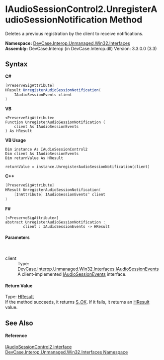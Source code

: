 # IAudioSessionControl2.UnregisterAudioSessionNotification Method 
 

Deletes a previous registration by the client to receive notifications.

**Namespace:**&nbsp;<a href="N_DevCase_Interop_Unmanaged_Win32_Interfaces">DevCase.Interop.Unmanaged.Win32.Interfaces</a><br />**Assembly:**&nbsp;DevCase.Interop (in DevCase.Interop.dll) Version: 3.3.0.0 (3.3)

## Syntax

**C#**<br />
``` C#
[PreserveSigAttribute]
HResult UnregisterAudioSessionNotification(
	IAudioSessionEvents client
)
```

**VB**<br />
``` VB
<PreserveSigAttribute>
Function UnregisterAudioSessionNotification ( 
	client As IAudioSessionEvents
) As HResult
```

**VB Usage**<br />
``` VB Usage
Dim instance As IAudioSessionControl2
Dim client As IAudioSessionEvents
Dim returnValue As HResult

returnValue = instance.UnregisterAudioSessionNotification(client)
```

**C++**<br />
``` C++
[PreserveSigAttribute]
HResult UnregisterAudioSessionNotification(
	[InAttribute] IAudioSessionEvents^ client
)
```

**F#**<br />
``` F#
[<PreserveSigAttribute>]
abstract UnregisterAudioSessionNotification : 
        client : IAudioSessionEvents -> HResult 

```


#### Parameters
&nbsp;<dl><dt>client</dt><dd>Type: <a href="T_DevCase_Interop_Unmanaged_Win32_Interfaces_IAudioSessionEvents">DevCase.Interop.Unmanaged.Win32.Interfaces.IAudioSessionEvents</a><br />A client-implemented <a href="T_DevCase_Interop_Unmanaged_Win32_Interfaces_IAudioSessionEvents">IAudioSessionEvents</a> interface.</dd></dl>

#### Return Value
Type: <a href="T_DevCase_Interop_Unmanaged_Win32_Enums_HResult">HResult</a><br />If the method succeeds, it returns <a href="T_DevCase_Interop_Unmanaged_Win32_Enums_HResult">S_OK</a>. If it fails, it returns an <a href="T_DevCase_Interop_Unmanaged_Win32_Enums_HResult">HResult</a> value.

## See Also


#### Reference
<a href="T_DevCase_Interop_Unmanaged_Win32_Interfaces_IAudioSessionControl2">IAudioSessionControl2 Interface</a><br /><a href="N_DevCase_Interop_Unmanaged_Win32_Interfaces">DevCase.Interop.Unmanaged.Win32.Interfaces Namespace</a><br />